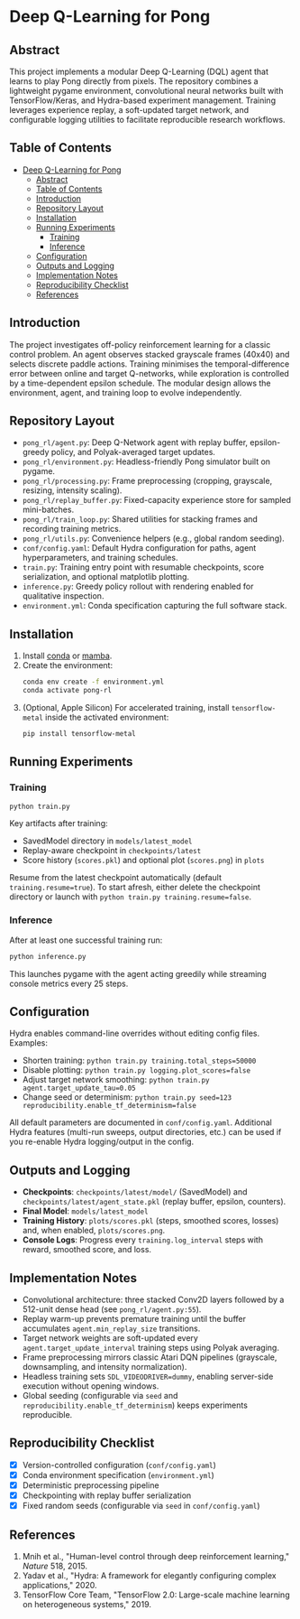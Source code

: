 # Deep Q-Learning for Pong

## Abstract
This project implements a modular Deep Q-Learning (DQL) agent that learns to play Pong directly from pixels. The repository combines a lightweight pygame environment, convolutional neural networks built with TensorFlow/Keras, and Hydra-based experiment management. Training leverages experience replay, a soft-updated target network, and configurable logging utilities to facilitate reproducible research workflows.

## Table of Contents
- [Deep Q-Learning for Pong](#deep-q-learning-for-pong)
  - [Abstract](#abstract)
  - [Table of Contents](#table-of-contents)
  - [Introduction](#introduction)
  - [Repository Layout](#repository-layout)
  - [Installation](#installation)
  - [Running Experiments](#running-experiments)
    - [Training](#training)
    - [Inference](#inference)
  - [Configuration](#configuration)
  - [Outputs and Logging](#outputs-and-logging)
  - [Implementation Notes](#implementation-notes)
  - [Reproducibility Checklist](#reproducibility-checklist)
  - [References](#references)

## Introduction
The project investigates off-policy reinforcement learning for a classic control problem. An agent observes stacked grayscale frames (40x40) and selects discrete paddle actions. Training minimises the temporal-difference error between online and target Q-networks, while exploration is controlled by a time-dependent epsilon schedule. The modular design allows the environment, agent, and training loop to evolve independently.

## Repository Layout
- `pong_rl/agent.py`: Deep Q-Network agent with replay buffer, epsilon-greedy policy, and Polyak-averaged target updates.
- `pong_rl/environment.py`: Headless-friendly Pong simulator built on pygame.
- `pong_rl/processing.py`: Frame preprocessing (cropping, grayscale, resizing, intensity scaling).
- `pong_rl/replay_buffer.py`: Fixed-capacity experience store for sampled mini-batches.
- `pong_rl/train_loop.py`: Shared utilities for stacking frames and recording training metrics.
- `pong_rl/utils.py`: Convenience helpers (e.g., global random seeding).
- `conf/config.yaml`: Default Hydra configuration for paths, agent hyperparameters, and training schedules.
- `train.py`: Training entry point with resumable checkpoints, score serialization, and optional matplotlib plotting.
- `inference.py`: Greedy policy rollout with rendering enabled for qualitative inspection.
- `environment.yml`: Conda specification capturing the full software stack.

## Installation
1. Install [conda](https://docs.conda.io/en/latest/) or [mamba](https://mamba.readthedocs.io/en/latest/).
2. Create the environment:
   ```bash
   conda env create -f environment.yml
   conda activate pong-rl
   ```
3. (Optional, Apple Silicon) For accelerated training, install `tensorflow-metal` inside the activated environment:
   ```bash
   pip install tensorflow-metal
   ```

## Running Experiments
### Training
```bash
python train.py
```
Key artifacts after training:
- SavedModel directory in `models/latest_model`
- Replay-aware checkpoint in `checkpoints/latest`
- Score history (`scores.pkl`) and optional plot (`scores.png`) in `plots`

Resume from the latest checkpoint automatically (default `training.resume=true`). To start afresh, either delete the checkpoint directory or launch with `python train.py training.resume=false`.

### Inference
After at least one successful training run:
```bash
python inference.py
```
This launches pygame with the agent acting greedily while streaming console metrics every 25 steps.

## Configuration
Hydra enables command-line overrides without editing config files. Examples:
- Shorten training: `python train.py training.total_steps=50000`
- Disable plotting: `python train.py logging.plot_scores=false`
- Adjust target network smoothing: `python train.py agent.target_update_tau=0.05`
- Change seed or determinism: `python train.py seed=123 reproducibility.enable_tf_determinism=false`

All default parameters are documented in `conf/config.yaml`. Additional Hydra features (multi-run sweeps, output directories, etc.) can be used if you re-enable Hydra logging/output in the config.

## Outputs and Logging
- **Checkpoints**: `checkpoints/latest/model/` (SavedModel) and `checkpoints/latest/agent_state.pkl` (replay buffer, epsilon, counters).
- **Final Model**: `models/latest_model`
- **Training History**: `plots/scores.pkl` (steps, smoothed scores, losses) and, when enabled, `plots/scores.png`.
- **Console Logs**: Progress every `training.log_interval` steps with reward, smoothed score, and loss.

## Implementation Notes
- Convolutional architecture: three stacked Conv2D layers followed by a 512-unit dense head (see `pong_rl/agent.py:55`).
- Replay warm-up prevents premature training until the buffer accumulates `agent.min_replay_size` transitions.
- Target network weights are soft-updated every `agent.target_update_interval` training steps using Polyak averaging.
- Frame preprocessing mirrors classic Atari DQN pipelines (grayscale, downsampling, and intensity normalization).
- Headless training sets `SDL_VIDEODRIVER=dummy`, enabling server-side execution without opening windows.
- Global seeding (configurable via `seed` and `reproducibility.enable_tf_determinism`) keeps experiments reproducible.

## Reproducibility Checklist
- [x] Version-controlled configuration (`conf/config.yaml`)
- [x] Conda environment specification (`environment.yml`)
- [x] Deterministic preprocessing pipeline
- [x] Checkpointing with replay buffer serialization
- [x] Fixed random seeds (configurable via `seed` in `conf/config.yaml`)

## References
1. Mnih et al., "Human-level control through deep reinforcement learning," *Nature* 518, 2015.
2. Yadav et al., "Hydra: A framework for elegantly configuring complex applications," 2020.
3. TensorFlow Core Team, "TensorFlow 2.0: Large-scale machine learning on heterogeneous systems," 2019.
